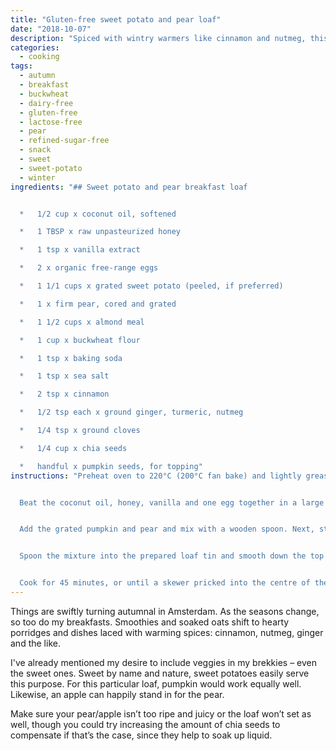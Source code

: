 ```yaml
---
title: "Gluten-free sweet potato and pear loaf"
date: "2018-10-07"
description: "Spiced with wintry warmers like cinnamon and nutmeg, this sweet loaf makes a nutritious breakfast or snack."
categories: 
  - cooking
tags: 
  - autumn
  - breakfast
  - buckwheat
  - dairy-free
  - gluten-free
  - lactose-free
  - pear
  - refined-sugar-free
  - snack
  - sweet
  - sweet-potato
  - winter
ingredients: "## Sweet potato and pear breakfast loaf


  *   1/2 cup x coconut oil, softened

  *   1 TBSP x raw unpasteurized honey

  *   1 tsp x vanilla extract

  *   2 x organic free-range eggs

  *   1 1/1 cups x grated sweet potato (peeled, if preferred)

  *   1 x firm pear, cored and grated

  *   1 1/2 cups x almond meal

  *   1 cup x buckwheat flour

  *   1 tsp x baking soda

  *   1 tsp x sea salt

  *   2 tsp x cinnamon

  *   1/2 tsp each x ground ginger, turmeric, nutmeg

  *   1/4 tsp x ground cloves

  *   1/4 cup x chia seeds

  *   handful x pumpkin seeds, for topping"
instructions: "Preheat oven to 220°C (200°C fan bake) and lightly grease and line a 12-x-26-cm loaf tin.


  Beat the coconut oil, honey, vanilla and one egg together in a large bowl (I use my stick blender with the egg-beater fitting). Add the second egg and beat again until combined.


  Add the grated pumpkin and pear and mix with a wooden spoon. Next, stir in the almond meal, buckwheat flour, baking soda, sea salt, spices and chia seeds. Mix until well combined. You'll end up with a semi-dry batter.


  Spoon the mixture into the prepared loaf tin and smooth down the top slightly. Sprinkle over the pumpkin seeds and lightly press into the batter.


  Cook for 45 minutes, or until a skewer pricked into the centre of the loaf comes out clean. Allow to cool completely in the loaf tin before slicing. Serve as is, or warmed and buttered. Instead of slicing you can also spoon it into bowls and serve with a dollop of yoghurt over the top."
---
```


Things are swiftly turning autumnal in Amsterdam. As the seasons change, so too do my breakfasts. Smoothies and soaked oats shift to hearty porridges and dishes laced with warming spices: cinnamon, nutmeg, ginger and the like.

I've already mentioned my desire to include veggies in my brekkies – even the sweet ones. Sweet by name and nature, sweet potatoes easily serve this purpose. For this particular loaf, pumpkin would work equally well. Likewise, an apple can happily stand in for the pear.

Make sure your pear/apple isn’t too ripe and juicy or the loaf won’t set as well, though you could try increasing the amount of chia seeds to compensate if that’s the case, since they help to soak up liquid.
